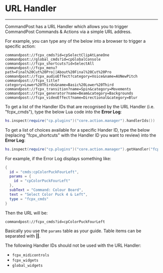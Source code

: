 # URL Handler
---

CommandPost has a URL Handler which allows you to trigger CommandPost Commands & Actions via a simple URL address.

For example, you can type any of the below into a browser to trigger a specific action:

```
commandpost://fcpx_cmds?id=cpSelectClipAtLaneOne
commandpost://global_cmds?id=cpGlobalConsole
commandpost://fcpx_shortcuts?id=SelectAll
commandpost://fcpx_menu?path=Final%20Cut%20Pro||About%20Final%20Cut%20Pro
commandpost://fcpx_audioEffect?category=Voice&name=AUNewPitch
commandpost://fcpx_title?category=Lower%20Thirds&name=Basic%20Lower%20Third
commandpost://fcpx_transition?name=Spin&category=Movements
commandpost://fcpx_generator?name=Beam&category=Backgrounds
commandpost://fcpx_videoEffect?name=Directional&category=Blur
```

To get a list of the Handler IDs that are recognised by the URL Handler (i.e. "fcpx_cmds"), type the below Lua code into the **Error Log**:

```lua
hs.inspect(require("cp.plugins")("core.action.manager").handlerIds())
```

To get a list of choices available for a specific Hander ID, type the below (replacing "fcpx_shortcuts" with the Handler ID you want to review) into the **Error Log**:

```lua
hs.inspect(require("cp.plugins")("core.action.manager").getHandler("fcpx_cmds"):choices())
```

For example, if the Error Log displays something like:

```lua
{
  id = "cmds:cpColorPuckFourLeft",
  params = {
	id = "cpColorPuckFourLeft"
  },
  subText = "Command: Colour Board",
  text = "Select Color Puck 4 & Left",
  type = "fcpx_cmds"
}
```

Then the URL will be:

`commandpost://fcpx_cmds?id=cpColorPuckFourLeft`

Basically you use the `params` table as your guide. Table items can be separated with **||**.

The following Handler IDs should not be used with the URL Handler:

- `fcpx_midicontrols`
- `fcpx_widgets`
- `global_widgets`